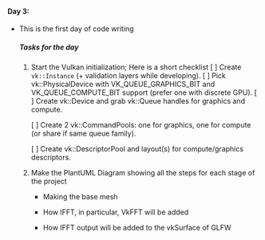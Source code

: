 #### Day 3:

* This is the first day of code writing
  
  ##### Tasks for the day
  
  1. Start the Vulkan initialization; Here is a short checklist
     [ ]  Create `vk::Instance` (+ validation layers while developing).
     [ ]  Pick vk::PhysicalDevice with VK_QUEUE_GRAPHICS_BIT and VK_QUEUE_COMPUTE_BIT support (prefer one with discrete GPU).
     [ ] Create vk::Device and grab vk::Queue handles for graphics and compute.
     
     [ ]  Create 2 vk::CommandPools: one for graphics, one for compute (or share if same queue family).
     
     [ ] Create vk::DescriptorPool and layout(s) for compute/graphics descriptors.
  
  2. Make the PlantUML Diagram showing all the steps for each stage of the project
     
     * Making the base mesh
     
     * How IFFT, in particular, VkFFT will be added
     
     * How IFFT output will be added to the vkSurface of GLFW 
     
     
     
     
